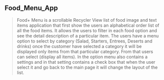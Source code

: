 ## Food_Menu_App


>Food+ Menu is a scrollable Recycler View list of food image and text items application that
first show the users an alphabetical order list of all the food items. It allows the users to 
filter in each food option and see the detail description of a particular item. The users have a menu 
option to select by category (Salad, Starters, Entrees, Deserts and drinks) once the customer have selected a 
category it will be displayed only items from that particular category. From that users can select (display all items). 
In the option menu also contains a settings and in that setting contains a check box that when the user select it and go
back to the main page it will change the layout of the list. 
